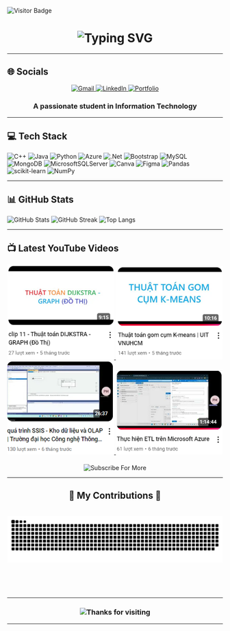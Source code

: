 <!-- Visitor Badge -->
![Visitor Badge](https://visitor-badge.laobi.icu/badge?page_id=Hungpm267.Hungpm267)

<!-- Header with Typing SVG -->
<h1 align="center">
    <img src="https://readme-typing-svg.herokuapp.com?font=Arial+&duration=3000&pause=650&background=DFFCFF00&center=true&multiline=true&repeat=false&width=700&height=80&lines=Hello+%5E%5E;Happy+for+your+visitation!;I'm+Ales+Pham.+Student+from+University+of+Information+Technology" alt="Typing SVG" />
</h1>

---

## 🌐 Socials
<div align="center">
    <a href="mailto:Hungpm267@gmail.com">
        <img src="https://img.shields.io/badge/Gmail-333333?style=for-the-badge&logo=gmail&logoColor=red" alt="Gmail" />
    </a>
    <a href="https://www.linkedin.com/in/hungpm267/" target="_blank">
        <img src="https://img.shields.io/badge/LinkedIn-0077B5?style=for-the-badge&logo=linkedin&logoColor=white" alt="LinkedIn" />
    </a>
    <a href="https://hungpm267.github.io/Ales_Pham/#" target="_blank">
        <img src="https://img.shields.io/badge/Portfolio-FF5722?style=for-the-badge&logo=todoist&logoColor=white" alt="Portfolio" />
    </a>
</div>

<h3 align="center">A passionate student in Information Technology</h3>

---

## 💻 Tech Stack
![C++](https://img.shields.io/badge/c++-%2300599C.svg?style=flat&logo=c%2B%2B&logoColor=white) ![Java](https://img.shields.io/badge/java-%23ED8B00.svg?style=flat&logo=java&logoColor=white) ![Python](https://img.shields.io/badge/python-3670A0?style=flat&logo=python&logoColor=ffdd54) ![Azure](https://img.shields.io/badge/azure-%230072C6.svg?style=flat&logo=azure-devops&logoColor=white) ![.Net](https://img.shields.io/badge/.NET-5C2D91?style=flat&logo=.net&logoColor=white) ![Bootstrap](https://img.shields.io/badge/bootstrap-%23563D7C.svg?style=flat&logo=bootstrap&logoColor=white) ![MySQL](https://img.shields.io/badge/mysql-%2300f.svg?style=flat&logo=mysql&logoColor=white) ![MongoDB](https://img.shields.io/badge/MongoDB-%234ea94b.svg?style=flat&logo=mongodb&logoColor=white) ![MicrosoftSQLServer](https://img.shields.io/badge/Microsoft%20SQL%20Sever-CC2927?style=flat&logo=microsoft%20sql%20server&logoColor=white) ![Canva](https://img.shields.io/badge/Canva-%2300C4CC.svg?style=flat&logo=Canva&logoColor=white) 	![Figma](https://img.shields.io/badge/figma-%23F24E1E.svg?style=flat&logo=figma&logoColor=white) ![Pandas](https://img.shields.io/badge/pandas-%23150458.svg?style=flat&logo=pandas&logoColor=white) ![scikit-learn](https://img.shields.io/badge/scikit--learn-%23F7931E.svg?style=flat&logo=scikit-learn&logoColor=white) ![NumPy](https://img.shields.io/badge/numpy-%23013243.svg?style=flat&logo=numpy&logoColor=white)

---

## 📊 GitHub Stats
![GitHub Stats](https://github-readme-stats.vercel.app/api?username=Hungpm267&theme=calm&hide_border=true&include_all_commits=true&count_private=true)
![GitHub Streak](https://github-readme-streak-stats.herokuapp.com/?user=Hungpm267&theme=calm&hide_border=true)
![Top Langs](https://github-readme-stats.vercel.app/api/top-langs/?username=Hungpm267&theme=calm&hide_border=true&layout=compact)

---

## 📺 Latest YouTube Videos
<div>
    <a href="https://youtu.be/Qxk12D07oRA?si=ThP0KDZwZCCerD8N">
        <img src="./hình ảnh/dsa.png" alt="Thuật toán Dijkstra" width="250" />
    </a>
    <a href="https://youtu.be/A9MKXKRtL_M?si=Sn_FrTwUCABizL9b">
        <img src="./hình ảnh/gom chụm.png" alt="Thuật toán gom cụm K-Mean" width="250" />
    </a>
    <a href="https://youtu.be/cYGOwqLYO7E?si=b13V65NyC5E01C_t">
        <img src="./hình ảnh/SSIS video.png" alt="Quá Trình SSIS xây dựng DatawareHouse" width="250" />
    </a>
   <a href="https://youtu.be/3wUCPwyJahM?si=z6YfyUzbCUwNZray">
        <img src="./hình ảnh/image.png" alt="Thực hiện ETL trên Azure" width="250" />
    </a>
</div>
<!-- Subscribe Button -->
<div style="margin-top: 20px;" align = "center">
  <a href="https://www.youtube.com/c/fknight?sub_confirmation=1" target="_blank" style="text-decoration: none;">
    <img src="https://custom-icon-badges.demolab.com/badge/-Subscribe%20For%20More-red?style=for-the-badge&logo=video&logoColor=white" alt="Subscribe For More" />
  </a>
</div>

---

<div align="center">
  <h2>🐍 My Contributions 🐍</h2>
  <br>
  <img alt="snake eating my contributions" src="https://raw.githubusercontent.com/buubuu203/buubuu203/output/github-contribution-grid-snake.svg" />
  
  <br/><br/><br/>
</div>

---

<h3 align="center">
    <img src="https://readme-typing-svg.herokuapp.com/?font=Righteous&size=25&center=true&vCenter=true&width=500&height=70&duration=4000&lines=Thanks+for+visiting!+✌️;+Shoot+me+a+message+on+Linkedin!;I'm+always+down+to+collab+:)" alt="Thanks for visiting" />
</h3>

---


